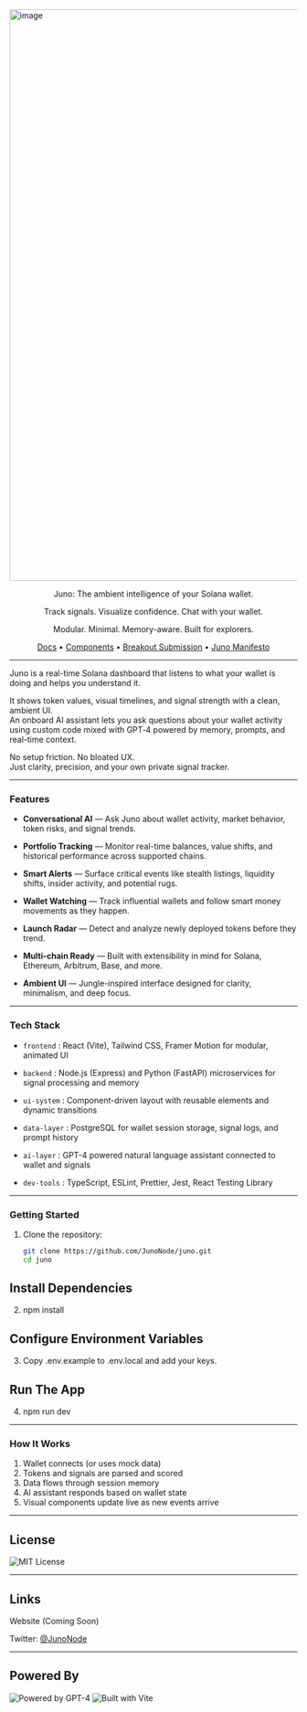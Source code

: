 <img width="4026" height="1001" alt="image" src="https://github.com/user-attachments/assets/5b1c504e-c28e-4edb-8586-1bf9455ebd8d" />

<p align="center">
Juno: The ambient intelligence of your Solana wallet.
</p>

<p align="center">
Track signals. Visualize confidence. Chat with your wallet.
</p>

<p align="center">
Modular. Minimal. Memory-aware. Built for explorers.
</p>

<p align="center">
<a href="https://junonode.gitbook.io/junonode">Docs</a> • <a href="https://github.com/JunoNode/juno/tree/main/components">Components</a> • <a href="./BREAKOUT.md">Breakout Submission</a> • <a href="./MANIFESTO.md">Juno Manifesto</a>

</p>

---

Juno is a real-time Solana dashboard that listens to what your wallet is doing and helps you understand it.

It shows token values, visual timelines, and signal strength with a clean, ambient UI.  
An onboard AI assistant lets you ask questions about your wallet activity using custom code mixed with GPT‑4 powered by memory, prompts, and real-time context.

No setup friction. No bloated UX.  
Just clarity, precision, and your own private signal tracker.

---

### Features

- **Conversational AI** — Ask Juno about wallet activity, market behavior, token risks, and signal trends.

- **Portfolio Tracking** — Monitor real-time balances, value shifts, and historical performance across supported chains.

- **Smart Alerts** — Surface critical events like stealth listings, liquidity shifts, insider activity, and potential rugs.

- **Wallet Watching** — Track influential wallets and follow smart money movements as they happen.

- **Launch Radar** — Detect and analyze newly deployed tokens before they trend.

- **Multi-chain Ready** — Built with extensibility in mind for Solana, Ethereum, Arbitrum, Base, and more.

- **Ambient UI** — Jungle-inspired interface designed for clarity, minimalism, and deep focus.


---

### Tech Stack

- `frontend` : React (Vite), Tailwind CSS, Framer Motion for modular, animated UI

- `backend` : Node.js (Express) and Python (FastAPI) microservices for signal processing and memory

- `ui-system` : Component-driven layout with reusable elements and dynamic transitions

- `data-layer` : PostgreSQL for wallet session storage, signal logs, and prompt history

- `ai-layer` : GPT-4 powered natural language assistant connected to wallet and signals

- `dev-tools` : TypeScript, ESLint, Prettier, Jest, React Testing Library

---

### Getting Started

1. Clone the repository:

   ```bash
   git clone https://github.com/JunoNode/juno.git
   cd juno
   
## Install Dependencies

2. npm install

## Configure Environment Variables

3. Copy .env.example to .env.local and add your keys.

## Run The App

4. npm run dev

---

### How It Works

1. Wallet connects (or uses mock data)
2. Tokens and signals are parsed and scored
3. Data flows through session memory
4. AI assistant responds based on wallet state
5. Visual components update live as new events arrive

---

## License

![MIT License](https://img.shields.io/badge/license-MIT-green)

---

## Links

Website (Coming Soon)

Twitter: [@JunoNode](https://twitter.com/JunoNode)

---

## Powered By

![Powered by GPT-4](https://img.shields.io/badge/powered%20by-GPT--4-black)
![Built with Vite](https://img.shields.io/badge/build-vite-blue)

